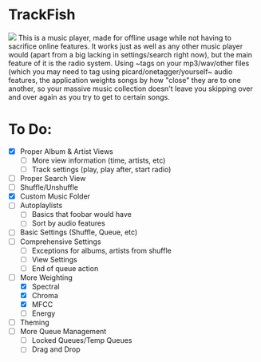 # TrackFish
![](https://raw.githubusercontent.com/rhaskia/trackfish/refs/heads/main/exampleimage.png)
This is a music player, made for offline usage while not having to sacrifice online features.
It works just as well as any other music player would (apart from a big lacking in settings/search right now), but the main feature of it is the radio system.
Using ~tags on your mp3/wav/other files (which you may need to tag using picard/onetagger/yourself~ audio features, the application weights songs by how "close" they are to one another, so your massive music collection doesn't leave you skipping over and over again as you try to get to certain songs.

# To Do:
 - [x] Proper Album & Artist Views
      - [ ] More view information (time, artists, etc)
      - [ ] Track settings (play, play after, start radio)
 - [ ] Proper Search View
 - [ ] Shuffle/Unshuffle
 - [x] Custom Music Folder
 - [ ] Autoplaylists
    - [ ] Basics that foobar would have
    - [ ] Sort by audio features
 - [ ] Basic Settings (Shuffle, Queue, etc)
 - [ ] Comprehensive Settings
    - [ ] Exceptions for albums, artists from shuffle
    - [ ] View Settings
    - [ ] End of queue action
 - [ ] More Weighting
      - [x] Spectral
      - [x] Chroma
      - [x] MFCC
      - [ ] Energy
 - [ ] Theming
 - [ ] More Queue Management
      - [ ] Locked Queues/Temp Queues
      - [ ] Drag and Drop
